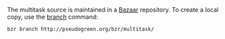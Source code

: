 The multitask source is maintained in a [Bazaar](http://bazaar-vcs.org/) repository.  To create a local copy, use the [branch](http://doc.bazaar-vcs.org/latest/en/user-reference/bzr_man.html#branch) command:
```
bzr branch http://pseudogreen.org/bzr/multitask/
```
